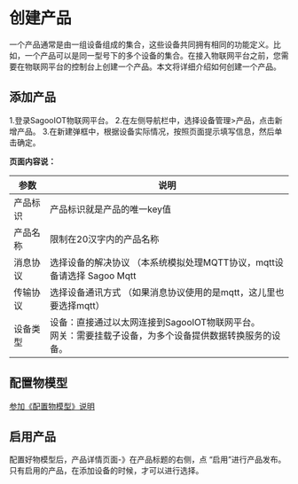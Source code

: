 # 创建产品

一个产品通常是由一组设备组成的集合，这些设备共同拥有相同的功能定义。比如，一个产品可以是同一型号下的多个设备的集合。在接入物联网平台之前，您需要在物联网平台的控制台上创建一个产品。本文将详细介绍如何创建一个产品。


## 添加产品

1.登录SagooIOT物联网平台。
2.在左侧导航栏中，选择设备管理>产品，点击新增产品。
3.在新建弹框中，根据设备实际情况，按照页面提示填写信息，然后单击确定。

**页面内容说：**

| 参数 | 说明                                                            |
| -------- |---------------------------------------------------------------|
| 产品标识 | 产品标识就是产品的唯一key值                                               |
| 产品名称 | 限制在20汉字内的产品名称                                                 |
| 消息协议 | 选择设备的解决协议 （本系统模拟处理MQTT协议，mqtt设备请选择 Sagoo Mqtt                 |
| 传输协议 | 选择设备通讯方式  （如果消息协议使用的是mqtt，这儿里也要选择mqtt）                        |
| 设备类型 | 设备：直接通过以太网连接到SagooIOT物联网平台。<br />网关：需要挂载子设备，为多个设备提供数据转换服务的设备。 |



## 配置物模型

[参加《配置物模型》说明](setup_tsl.md)

## 启用产品

配置好物模型后，产品详情页面-》在产品标题的右侧，点 “启用”进行产品发布。只有启用的产品，在添加设备的时候，才可以进行选择。

